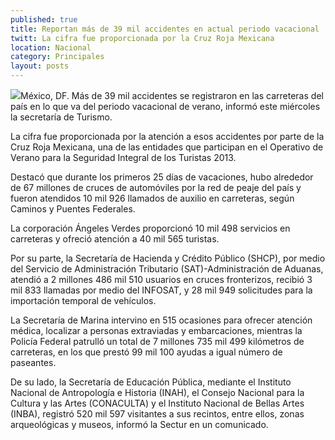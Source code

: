 ```yaml
---
published: true
title: Reportan más de 39 mil accidentes en actual periodo vacacional
twitt: La cifra fue proporcionada por la Cruz Roja Mexicana
location: Nacional
category: Principales
layout: posts
---
```


![](http://i.imgur.com/cu2TfbYm.jpg)México, DF. Más de 39 mil accidentes se registraron en las carreteras del país en lo que va del periodo vacacional de verano, informó este miércoles la secretaría de Turismo.

La cifra fue proporcionada por la atención a esos accidentes por parte de la Cruz Roja Mexicana, una de las entidades que participan en el Operativo de Verano para la Seguridad Integral de los Turistas 2013.

Destacó que durante los primeros 25 días de vacaciones, hubo alrededor de 67 millones de cruces de automóviles por la red de peaje del país y fueron atendidos 10 mil 926 llamados de auxilio en carreteras, según Caminos y Puentes Federales.

La corporación Ángeles Verdes proporcionó 10 mil 498 servicios en carreteras y ofreció atención a 40 mil 565 turistas.

Por su parte, la Secretaría de Hacienda y Crédito Público (SHCP), por medio del Servicio de Administración Tributario (SAT)-Administración de Aduanas, atendió a 2 millones 486 mil 510 usuarios en cruces fronterizos, recibió 3 mil 833 llamadas por medio del INFOSAT, y 28 mil 949 solicitudes para la importación temporal de vehículos.

La Secretaría de Marina intervino en 515 ocasiones para ofrecer atención médica, localizar a personas extraviadas y embarcaciones, mientras la Policía Federal patrulló un total de 7 millones 735 mil 499 kilómetros de carreteras, en los que prestó 99 mil 100 ayudas a igual número de paseantes.

De su lado, la Secretaría de Educación Pública, mediante el Instituto Nacional de Antropología e Historia (INAH), el Consejo Nacional para la Cultura y las Artes (CONACULTA) y el Instituto Nacional de Bellas Artes (INBA), registró 520 mil 597 visitantes a sus recintos, entre ellos, zonas arqueológicas y museos, informó la Sectur en un comunicado.
